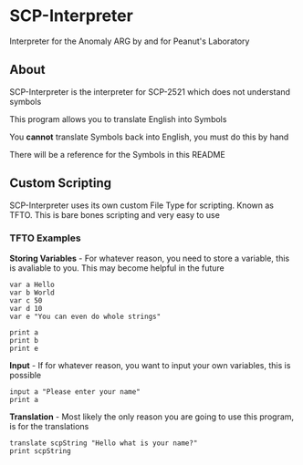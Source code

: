# SCP-Interpreter
Interpreter for the Anomaly ARG by and for Peanut's Laboratory
 
## About
SCP-Interpreter is the interpreter for SCP-2521 which does not understand symbols

This program allows you to translate English into Symbols

You **cannot** translate Symbols back into English, you must do this by hand

There will be a reference for the Symbols in this README

## Custom Scripting
SCP-Interpreter uses its own custom File Type for scripting. Known as TFTO. This is bare bones scripting and very easy to use

### TFTO Examples
**Storing Variables** - For whatever reason, you need to store a variable, this is avaliable to you. This may become helpful in the future
```
var a Hello
var b World
var c 50
var d 10
var e "You can even do whole strings"

print a
print b
print e
```

**Input** - If for whatever reason, you want to input your own variables, this is possible
```
input a "Please enter your name"
print a
```

**Translation** - Most likely the only reason you are going to use this program, is for the translations
```
translate scpString "Hello what is your name?"
print scpString
```

